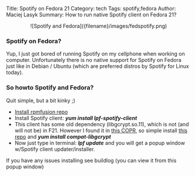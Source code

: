 Title: Spotify on Fedora 21
Category: tech
Tags: spotify,fedora
Author: Maciej Lasyk
Summary: How to run native Spotify client on Fedora 21?

<center>![Spotify and Fedora]({filename}/images/fedspotify.png)</center>

### Spotify on Fedora? ###

Yup, I just got bored of running Spotify on my cellphone when working on
computer. Unfortunately there is no native support for Spotify on Fedora just
like in Debian / Ubuntu (which are preferred distros by Spotify for Linux
today).

### So howto Spotify and Fedora? ###

Quit simple, but a bit kinky ;)

- [Install rpmfusion repo](http://rpmfusion.org/Configuration)
- Install Spotify client: ***yum install lpf-spotify-client***
- This client has some old dependency (libgcrypt.so.11), which is not (and 
  will not be) in F21. However I found it in [this
  COPR](https://copr.fedoraproject.org/coprs/red/libgcrypt.so.11/), so simple
  install [this
  repo](https://copr.fedoraproject.org/coprs/red/libgcrypt.so.11/repo/fedora-rawhide/red-libgcrypt.so.11-fedora-rawhide.repo)
  and ***yum install compat-libgcrypt***
- Now just type in terminal: ***lpf update*** and you will get a popup window
  w/Spotify client updater/installer.

If you have any issues installing see buildlog (you can view it from this popup
window)
